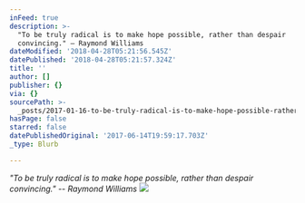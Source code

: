 ```yaml
---
inFeed: true
description: >-
  "To be truly radical is to make hope possible, rather than despair
  convincing." – Raymond Williams
dateModified: '2018-04-28T05:21:56.545Z'
datePublished: '2018-04-28T05:21:57.324Z'
title: ''
author: []
publisher: {}
via: {}
sourcePath: >-
  _posts/2017-01-16-to-be-truly-radical-is-to-make-hope-possible-rather-than-d.md
hasPage: false
starred: false
datePublishedOriginal: '2017-06-14T19:59:17.703Z'
_type: Blurb

---
```

_"To be truly radical is to make hope possible, rather than despair convincing." -- Raymond Williams_
![](https://the-grid-user-content.s3-us-west-2.amazonaws.com/d8e71322-a3bc-422a-9349-c95d557f86d8.jpg)